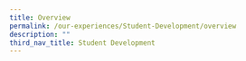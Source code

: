 ```yaml
---
title: Overview
permalink: /our-experiences/Student-Development/overview
description: ""
third_nav_title: Student Development
---
```

